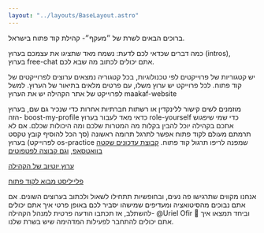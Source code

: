 ```yaml
---
layout: "../layouts/BaseLayout.astro"
---
```


ברוכים הבאים לשרת של ״מעקף״- קהילת קוד פתוח בישראל.

כמה דברים שכדאי לכם לדעת:
נשמח מאד שתציגו את עצמכם בערוץ ⁠(intros), <br>
בערוץ ⁠free-chat אתם יכולים לכתוב מה שבא לכם.

יש קטגוריות של פרוייקטים לפי טכנולוגיות, בכל קטגוריה נמצאים ערוצים לפרוייקטים של קוד פתוח. לכל פרוייקט יש ערוץ משלו, עם פרטים מלאים בתיאור של הערוץ.
למשל לפרוייקט של אתר הקהילה יש את הערוץ
⁠maakaf-website

מוזמנים לשים קישור ללינקדין או רשתות חברתיות אחרות כדי שנכיר גם שם, בערוץ הזה-
⁠boost-my-profile
כדאי מאד לעבור בערוץ ⁠role-yourself כדי שמי שיפגוש אתכם בקהילה יוכל להבין בקלות מה המטרות שלכם ומה היכולות שכלם.
אם לא תרמתם מעולם לקוד פתוח אפשר לתרגל תרומה ראשונה (סך הכל להוסיף קובץ טקסט לפרוייקט) בערוץ ⁠os-practice שמפנה לריפו תרגול קוד פתוח.
[קבוצת עדכונים שקטה בוואטסאפ](https://chat.whatsapp.com/CCFkZwKn3oD8kJoRLms7ts),
[וגם קבוצה לפטפוטים](https://chat.whatsapp.com/E5a59DtSaHNBwnczxVW1FY)

[ערוץ יוטיוב של הקהילה](https://www.youtube.com/@maakaf-os)

[פלייליסט מבוא לקוד פתוח](https://youtube.com/playlist?list=PLFP8kbJw2mot-6WSKS3_4Fmmx-30w6-tj)

אנחנו מקווים שתרגישו פה נעים, ובחופשיות תתחילו לשאול ולכתוב בערוצים השונים.
אם אתם נבוכים מהסיטואציה ומעדיפים שמישהו יסביר לכם באופן פרטי איך אתם יכולים להשתלב,
אז תכתבו הודעה פרטית למנהל הקהילה- @Uriel Ofir 🐧 וביחד תמצאו איך אתם יכולים להתחבר לפעילות המדהימה שיש בשרת שלנו.
